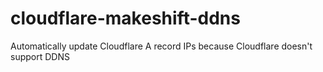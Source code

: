 # cloudflare-makeshift-ddns
Automatically update Cloudflare A record IPs because Cloudflare doesn't support DDNS
